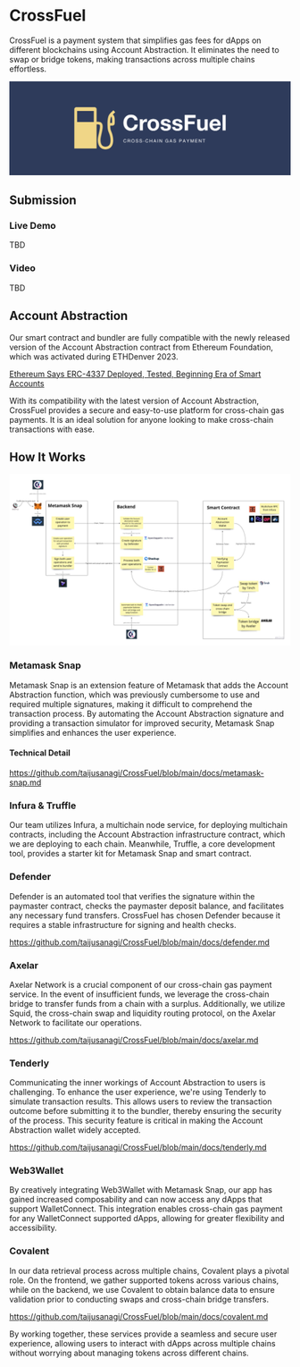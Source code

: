 # CrossFuel

CrossFuel is a payment system that simplifies gas fees for dApps on different blockchains using Account Abstraction.
It eliminates the need to swap or bridge tokens, making transactions across multiple chains effortless.

![banner](./docs/banner_wide.png)

## Submission

### Live Demo

TBD

### Video

TBD

## Account Abstraction

Our smart contract and bundler are fully compatible with the newly released version of the Account Abstraction contract from Ethereum Foundation, which was activated during ETHDenver 2023.

[Ethereum Says ERC-4337 Deployed, Tested, Beginning Era of Smart Accounts](https://www.coindesk.com/tech/2023/03/01/ethereum-activates-account-abstraction-touted-by-founder-buterin-as-key-advance/)

With its compatibility with the latest version of Account Abstraction, CrossFuel provides a secure and easy-to-use platform for cross-chain gas payments. It is an ideal solution for anyone looking to make cross-chain transactions with ease.

## How It Works

![how-it-works](./docs/how-it-works.jpg)

### Metamask Snap

Metamask Snap is an extension feature of Metamask that adds the Account Abstraction function, which was previously cumbersome to use and required multiple signatures, making it difficult to comprehend the transaction process. By automating the Account Abstraction signature and providing a transaction simulator for improved security, Metamask Snap simplifies and enhances the user experience.

#### Technical Detail

https://github.com/taijusanagi/CrossFuel/blob/main/docs/metamask-snap.md

### Infura & Truffle

Our team utilizes Infura, a multichain node service, for deploying multichain contracts, including the Account Abstraction infrastructure contract, which we are deploying to each chain. Meanwhile, Truffle, a core development tool, provides a starter kit for Metamask Snap and smart contract.

### Defender

Defender is an automated tool that verifies the signature within the paymaster contract, checks the paymaster deposit balance, and facilitates any necessary fund transfers. CrossFuel has chosen Defender because it requires a stable infrastructure for signing and health checks.

https://github.com/taijusanagi/CrossFuel/blob/main/docs/defender.md

### Axelar

Axelar Network is a crucial component of our cross-chain gas payment service. In the event of insufficient funds, we leverage the cross-chain bridge to transfer funds from a chain with a surplus. Additionally, we utilize Squid, the cross-chain swap and liquidity routing protocol, on the Axelar Network to facilitate our operations.

https://github.com/taijusanagi/CrossFuel/blob/main/docs/axelar.md

### Tenderly

Communicating the inner workings of Account Abstraction to users is challenging. To enhance the user experience, we're using Tenderly to simulate transaction results. This allows users to review the transaction outcome before submitting it to the bundler, thereby ensuring the security of the process. This security feature is critical in making the Account Abstraction wallet widely accepted.

https://github.com/taijusanagi/CrossFuel/blob/main/docs/tenderly.md

### Web3Wallet

By creatively integrating Web3Wallet with Metamask Snap, our app has gained increased composability and can now access any dApps that support WalletConnect. This integration enables cross-chain gas payment for any WalletConnect supported dApps, allowing for greater flexibility and accessibility.

### Covalent

In our data retrieval process across multiple chains, Covalent plays a pivotal role. On the frontend, we gather supported tokens across various chains, while on the backend, we use Covalent to obtain balance data to ensure validation prior to conducting swaps and cross-chain bridge transfers.

https://github.com/taijusanagi/CrossFuel/blob/main/docs/covalent.md

By working together, these services provide a seamless and secure user experience, allowing users to interact with dApps across multiple chains without worrying about managing tokens across different chains.
